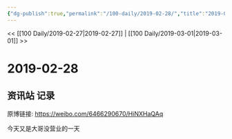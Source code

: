 ```yaml
---
{"dg-publish":true,"permalink":"/100-daily/2019-02-28/","title":"2019-02-28"}
---
```



<< [[100 Daily/2019-02-27\|2019-02-27]] | [[100 Daily/2019-03-01\|2019-03-01]] >>
# 2019-02-28

## 资讯站 记录

原博链接: https://weibo.com/6466290670/HiNXHaQAq

今天又是大哥没营业的一天